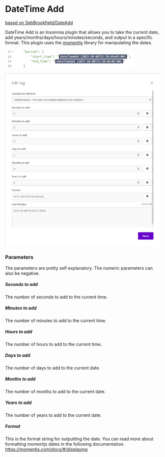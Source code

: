 # DateTime Add

[based on SebBrookfield/DateAdd](https://github.com/SebBrookfield/DateAdd)

DateTime Add is an Insomnia plugin that allows you to take the current date, add years/months/days/hours/minutes/seconds, and output in a specific format.
This plugin uses the [momentjs](https://momentjs.com) library for manipulating the dates.

![image](./assets/working_screenshot.png)

![image](./assets/usage_screenshot.png)

### Parameters

The parameters are pretty self explanatory.
The numeric parameters can also be negative.

##### Seconds to add

The number of seconds to add to the current time.

##### Minutes to add

The number of minutes to add to the current time.

##### Hours to add

The number of hours to add to the current time.

##### Days to add

The number of days to add to the current date.

##### Months to add

The number of months to add to the current date.

##### Years to add

The number of years to add to the current date.

##### Format

This is the format string for outputting the date.
You can read more about formatting momentjs dates in the following documentation.
https://momentjs.com/docs/#/displaying
